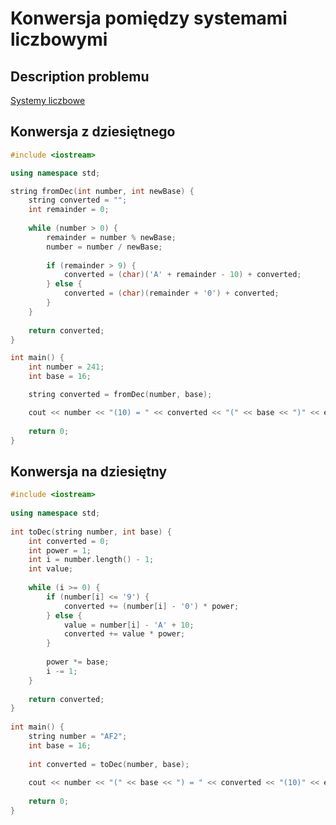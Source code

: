 # Konwersja pomiędzy systemami liczbowymi

## Description problemu

[Systemy liczbowe](../../../../algorithms/numeral-systems/README.md)

## Konwersja z dziesiętnego

```cpp linenums="1"
#include <iostream>

using namespace std;

string fromDec(int number, int newBase) {
    string converted = "";
    int remainder = 0;
    
    while (number > 0) {
        remainder = number % newBase;
        number = number / newBase;
        
        if (remainder > 9) {
            converted = (char)('A' + remainder - 10) + converted;
        } else {
            converted = (char)(remainder + '0') + converted;
        }
    }
    
    return converted;
}

int main() {
    int number = 241;
    int base = 16;

    string converted = fromDec(number, base);

    cout << number << "(10) = " << converted << "(" << base << ")" << endl;
    
    return 0;
}
```

## Konwersja na dziesiętny

```cpp linenums="1"
#include <iostream>
 
using namespace std;
 
int toDec(string number, int base) {
    int converted = 0;
    int power = 1;
    int i = number.length() - 1;
    int value;
 
    while (i >= 0) {
        if (number[i] <= '9') {
            converted += (number[i] - '0') * power;
        } else {
            value = number[i] - 'A' + 10;
            converted += value * power;
        }
 
        power *= base;
        i -= 1;
    }
 
    return converted;
}
 
int main() {
    string number = "AF2";
    int base = 16;
 
    int converted = toDec(number, base);
 
    cout << number << "(" << base << ") = " << converted << "(10)" << endl;
 
    return 0;
}
```
